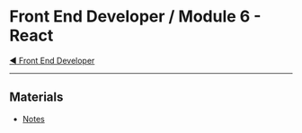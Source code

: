 # Front End Developer / Module 6 - React

[:arrow_backward: Front End Developer](/)

---

## Materials

* [Notes](notes.md)
